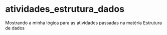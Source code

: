 # atividades_estrutura_dados
Mostrando a minha lógica para as atividades passadas na matéria Estrutura de dados
